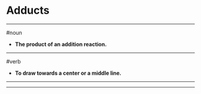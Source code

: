 # Adducts
---
#noun
- **The product of an addition reaction.**
---
#verb
- **To draw towards a center or a middle line.**
---
---
